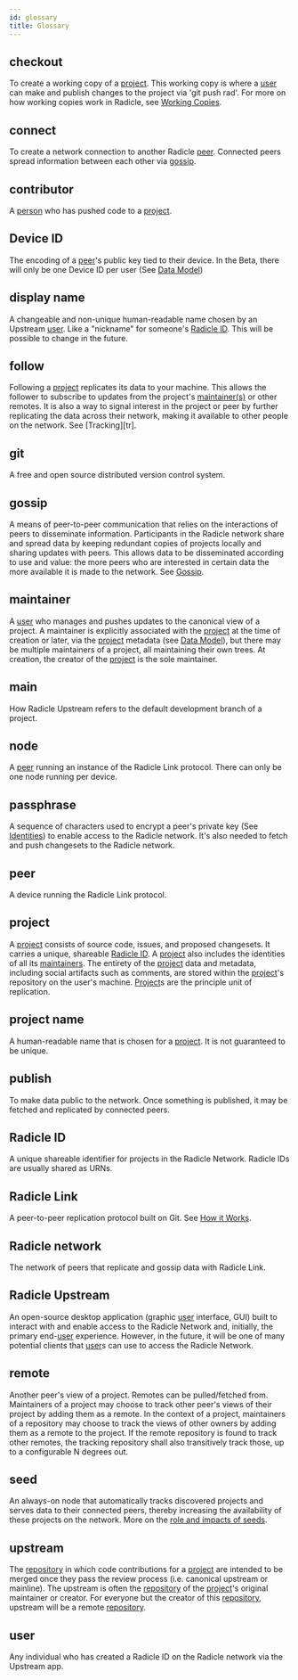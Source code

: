 ```yaml
---
id: glossary
title: Glossary
---
```


## checkout
To create a working copy of a [project][pr]. This working copy is where a
[user][us] can make and publish changes to the project via 'git push rad'.
For more on how working copies work in Radicle, see [Working
Copies][hiw-wc].

## connect
To create a network connection to another Radicle [peer][pe]. Connected peers
spread information between each other via [gossip][gp].

## contributor
A [person][pn] who has pushed code to a [project][pr].

## Device ID
The encoding of a [peer][pr]'s public key tied to their device. In the Beta, there will
only be one Device ID per user (See
[Data Model][hiw-dm])

## display name
A changeable and non-unique human-readable name chosen by an Upstream [user][us]. Like a
"nickname" for someone's [Radicle ID][ri]. This will be possible to change in the
future. 

## follow
Following a [project][pr] replicates its data to your
machine. This allows the follower to subscribe to updates from the project's
[maintainer(s)][ma] or other remotes. It is also a way to signal interest in the
project or peer by further replicating the data across their network, making it
available to other people on the network. See [Tracking][tr].

## git
A free and open source distributed version control system.

## gossip
A means of peer-to-peer communication that relies on the interactions of peers
to disseminate information. Participants in the Radicle network share and spread
data by keeping redundant copies of projects locally and sharing updates with
peers. This allows data to be disseminated according to use and value: the more
peers who are interested in certain data the more available it is
made to the network. See [Gossip][hiw-rm].

## maintainer
A [user][us] who manages and pushes updates to the canonical view of a project. A
maintainer is explicitly associated with the [project][pr] at the time of
creation or later, via the [project][pr] metadata (see [Data
Model][hiw-dm]), but there may be multiple maintainers of a
project, all maintaining their own trees. At creation, the creator of the
[project][pr] is the sole maintainer.

## main
How Radicle Upstream refers to the default development branch of a project.

## node
A [peer][pr] running an instance of the Radicle Link protocol. There can only be one node
running per device.

## passphrase
A sequence of characters used to encrypt a peer's private key (See
[Identities][hiw-id]) to enable access to the Radicle
network. It's also needed to fetch and push
changesets to the Radicle network. 

## peer
A device running the Radicle Link protocol.

## project
A [project][pr] consists of source code, issues, and proposed changesets. It
carries a unique, shareable [Radicle ID][ri]. A [project][pr] also
includes the identities of all its [maintainers][ma]. The entirety of
the [project][pr] data and metadata, including social artifacts such as
comments, are stored within the [project][pr]'s repository on the user's machine. [Project][pr]s
are the principle unit of replication.

## project name
A human-readable name that is chosen for a [project][pe]. It is not
guaranteed to be unique.

## publish
To make data public to the network. Once something is published, it may be
fetched and replicated by connected peers.

## Radicle ID
A unique shareable identifier for projects in the Radicle Network. Radicle IDs are usually shared as URNs.

## Radicle Link
A peer-to-peer replication protocol built on Git. See [How it
Works][hiw].

## Radicle network
The network of peers that replicate and gossip data with Radicle Link.

## Radicle Upstream
An open-source desktop application (graphic [user][us] interface, GUI) built to interact with
and enable access to the Radicle Network and, initially, the primary
end-[user][us] experience. However, in the future, it will be one of many potential clients
that [user][us]s can use to access the Radicle Network.

## remote
Another peer's view of a project. Remotes can be pulled/fetched from.
Maintainers of a project may choose to track other peer's views of their project
by adding them as a remote. In the context of a project, maintainers of a
repository may choose to track the views of other owners by adding them as a remote to the project. If the
remote repository is found to track other remotes, the tracking repository shall
also transitively track those, up to a configurable N degrees out.

## seed
An always-on node that automatically tracks discovered projects and serves data to
their connected peers, thereby increasing the availability of these
projects on the network. More on the [role and impacts of seeds][rl].

## upstream
The [repository][re] in which code contributions for a [project][pr] are
intended to be merged once they pass the review process (i.e. canonical upstream
or mainline). The upstream is often the [repository][re] of the [project][pr]'s
original maintainer or creator. For everyone but the creator of this
[repository][re], upstream will be a remote [repository][re].

## user
Any individual who has created a Radicle ID on the Radicle network via the
Upstream app.


[br]: #branch
[gp]: #gossip
[ma]: #maintainer
[pe]: #peer
[pn]: #person
[pr]: #project
[re]: #repository
[ri]: #radicle-id
[us]: #user

[hiw]: how-it-works.md
[hiw-dm]: how-it-works.md/#data-model
[hiw-id]: how-it-works.md/#identities
[hiw-rm]: how-it-works.md/#replication-model
[hiw-tr]: how-it-works.md/#tracking
[hiw-wc]: how-it-works.md/#working-copies

[rl]: https://radicle.xyz/radicle-link.html
